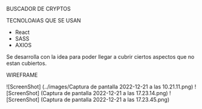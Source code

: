 BUSCADOR DE CRYPTOS

TECNOLOAIAS QUE SE USAN
- React
- SASS
- AXIOS

Se desarrolla con la idea para poder llegar a cubrir ciertos aspectos que no estan cubiertos.

WIREFRAME

![ScreenShot] (../images/Captura de pantalla 2022-12-21 a las 10.21.11.png)
![ScreenShot] (Captura de pantalla 2022-12-21 a las 17.23.14.png)
![ScreenShot] (Captura de pantalla 2022-12-21 a las 17.23.45.png)